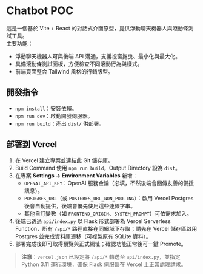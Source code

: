 # Chatbot POC

這是一個基於 Vite + React 的對話式介面原型，提供浮動聊天機器人與滾動條測試工具。  
主要功能：

- 浮動聊天機器人可與後端 API 溝通，支援視窗拖曳、最小化與最大化。
- 具備滾動條測試面板，方便檢查不同滾動行為與樣式。
- 前端頁面整合 Tailwind 風格的行銷版型。

## 開發指令

- `npm install`：安裝依賴。
- `npm run dev`：啟動開發伺服器。
- `npm run build`：產出 `dist/` 供部署。

## 部署到 Vercel

1. 在 Vercel 建立專案並連結此 Git 儲存庫。
2. Build Command 使用 `npm run build`，Output Directory 設為 `dist`。
3. 在專案 **Settings → Environment Variables** 新增：
   - `OPENAI_API_KEY`：OpenAI 服務金鑰（必填，不然後端會回傳友善的備援訊息）。
   - `POSTGRES_URL`（或 `POSTGRES_URL_NON_POOLING`）：啟用 Vercel Postgres 後會自動提供，後端會優先使用這些連線字串。
   - 其他自訂變數（如 `FRONTEND_ORIGIN`、`SYSTEM_PROMPT`）可依需求加入。
4. 後端已透過 `api/index.py` 以 Flask 形式部署為 Vercel Serverless Function，所有 `/api/*` 路徑直接在同網域下存取；請先在 Vercel 儲存區啟用 Postgres 並完成資料庫遷移（可複製原有 SQLite 資料）。
5. 部署完成後即可取得預覽與正式網址；確認功能正常後可一鍵 Promote。

> **注意**：`vercel.json` 已設定將 `/api/*` 轉送至 `api/index.py`，並指定 Python 3.11 運行環境，確保 Flask 伺服器在 Vercel 上正常處理請求。
